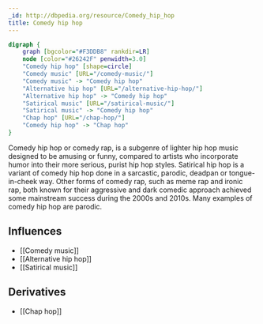 ```yaml
---
_id: http://dbpedia.org/resource/Comedy_hip_hop
title: Comedy hip hop
---
```


```dot
digraph {
	graph [bgcolor="#F3DDB8" rankdir=LR]
	node [color="#26242F" penwidth=3.0]
	"Comedy hip hop" [shape=circle]
	"Comedy music" [URL="/comedy-music/"]
	"Comedy music" -> "Comedy hip hop"
	"Alternative hip hop" [URL="/alternative-hip-hop/"]
	"Alternative hip hop" -> "Comedy hip hop"
	"Satirical music" [URL="/satirical-music/"]
	"Satirical music" -> "Comedy hip hop"
	"Chap hop" [URL="/chap-hop/"]
	"Comedy hip hop" -> "Chap hop"
}
```

Comedy hip hop or comedy rap, is a subgenre of lighter hip hop music designed to be amusing or funny, compared to artists who incorporate humor into their more serious, purist hip hop styles. Satirical hip hop is a variant of comedy hip hop done in a sarcastic, parodic, deadpan or tongue-in-cheek way. Other forms of comedy rap, such as meme rap and ironic rap, both known for their aggressive and dark comedic approach achieved some mainstream success during the 2000s and 2010s. Many examples of comedy hip hop are parodic.

## Influences

- [[Comedy music]]
- [[Alternative hip hop]]
- [[Satirical music]]

## Derivatives

- [[Chap hop]]
